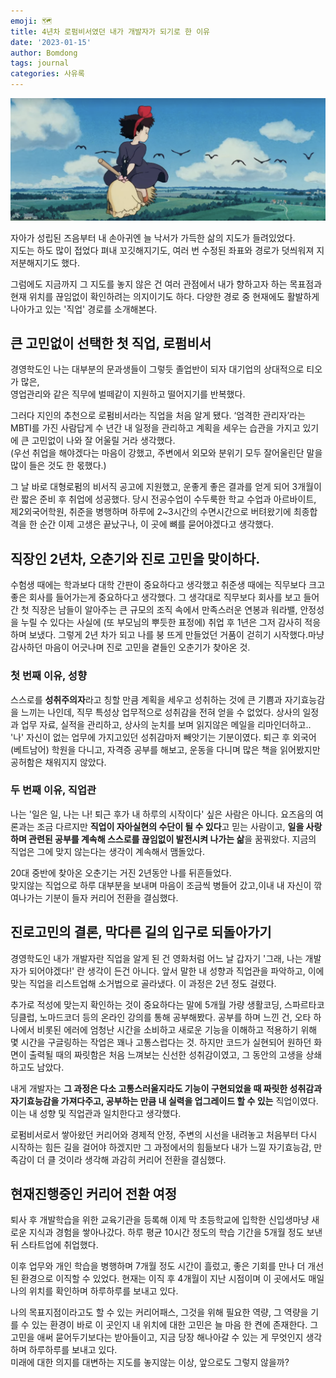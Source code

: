 ```yaml
---
emoji: 🗺
title: 4년차 로펌비서였던 내가 개발자가 되기로 한 이유
date: '2023-01-15'
author: Bomdong
tags: journal
categories: 사유록
---
```


![kiki.png](./kiki.png)

자아가 성립된 즈음부터 내 손아귀엔 늘 낙서가 가득한 삶의 지도가 들려있었다.<br/>
지도는 하도 많이 접었다 펴내 꼬깃해지기도, 여러 번 수정된 좌표와 경로가 덧씌워져 지저분해지기도 했다.<br/>

그럼에도 지금까지 그 지도를 놓지 않은 건 여러 관점에서 내가 향하고자 하는 목표점과 현재 위치를 끊임없이 확인하려는 의지이기도 하다.
다양한 경로 중 현재에도 활발하게 나아가고 있는 '직업' 경로를 소개해본다.

## 큰 고민없이 선택한 첫 직업, 로펌비서

경영학도인 나는 대부분의 문과생들이 그렇듯 졸업반이 되자 대기업의 상대적으로 티오가 많은,<br/>
영업관리와 같은 직무에 벌떼같이 지원하고 떨어지기를 반복했다.

그러다 지인의 추천으로 로펌비서라는 직업을 처음 알게 됐다. ‘엄격한 관리자’라는 MBTI를 가진 사람답게 수 년간 내 일정을 관리하고 계획을 세우는 습관을 가지고 있기에 큰 고민없이 나와 잘 어울릴 거라 생각했다.
<br/>
(우선 취업을 해야겠다는 마음이 강했고, 주변에서 외모와 분위기 모두 잘어울린단 말을 많이 들은 것도 한 몫했다.)

그 날 바로 대형로펌의 비서직 공고에 지원했고, 운좋게 좋은 결과를 얻게 되어 3개월이란 짧은 준비 후 취업에 성공했다.
당시 전공수업이 수두룩한 학교 수업과 아르바이트, 제2외국어학원, 취준을 병행하며 하루에 2~3시간의 수면시간으로 버텨왔기에 최종합격을 한 순간 이제 고생은 끝났구나, 이 곳에 뼈를 묻어야겠다고 생각했다.


## 직장인 2년차, 오춘기와 진로 고민을 맞이하다.

수험생 때에는 학과보다 대학 간판이 중요하다고 생각했고 취준생 때에는 직무보다 크고 좋은 회사를 들어가는게 중요하다고 생각했다.
그 생각대로 직무보다 회사를 보고 들어간 첫 직장은 남들이 알아주는 큰 규모의 조직 속에서 만족스러운 연봉과 워라밸, 안정성을 누릴 수 있다는 사실에 (또 부모님의 뿌듯한 표정에) 취업 후 1년은 그저 감사히 적응하며 보냈다.
그렇게 2년 차가 되고 나를 붕 뜨게 만들었던 거품이 걷히기 시작했다.마냥 감사하던 마음이 어긋나며 진로 고민을 곁들인 오춘기가 찾아온 것.

### 첫 번째 이유, 성향

스스로를 **성취주의자**라고 칭할 만큼 계획을 세우고 성취하는 것에 큰 기쁨과 자기효능감을 느끼는 나인데, 직무 특성상 업무적으로 성취감을 전혀 얻을 수 없었다.
상사의 일정과 업무 자료, 실적을 관리하고, 상사의 눈치를 보며 읽지않은 메일을 리마인더하고..
'나' 자신이 없는 업무에 가지고있던 성취감마저 빼앗기는 기분이였다.
퇴근 후 외국어(베트남어) 학원을 다니고, 자격증 공부를 해보고, 운동을 다니며 많은 책을 읽어봤지만 공허함은 채워지지 않았다.

### 두 번째 이유, 직업관

나는 '일은 일, 나는 나! 퇴근 후가 내 하루의 시작이다' 싶은 사람은 아니다.
요즈음의 여론과는 조금 다르지만 **직업이 자아실현의 수단이 될 수 있다**고 믿는 사람이고, **일을 사랑하며 관련된 공부를 계속해 스스로를 끊임없이 발전시켜 나가는 삶**을 꿈꿔왔다. 지금의 직업은 그에 맞지 않는다는 생각이 계속해서 맴돌았다.

20대 중반에 찾아온 오춘기는 거진 2년동안 나를 뒤흔들었다. <br/>
맞지않는 직업으로 하루 대부분을 보내며 마음이 조금씩 병들어 갔고,이내 내 자신이 깎여나가는 기분이 들자 커리어 전환을 결심했다.

## 진로고민의 결론, 막다른 길의 입구로 되돌아가기

경영학도인 내가 개발자란 직업을 알게 된 건 영화처럼 어느 날 갑자기 '그래, 나는 개발자가 되어야겠다!' 란 생각이 든건 아니다. 
앞서 말한 내 성향과 직업관을 파악하고, 이에 맞는 직업을 리스트업해 소거법으로 골라냈다. 이 과정은 2년 정도 걸렸다.

추가로 적성에 맞는지 확인하는 것이 중요하다는 말에 5개월 가량 생활코딩, 스파르타코딩클럽, 노마드코더 등의 온라인 강의를 통해 공부해봤다.
공부를 하며 느낀 건, 오타 하나에서 비롯된 에러에 엄청난 시간을 소비하고 
새로운 기능을 이해하고 적용하기 위해 몇 시간을 구글링하는 작업은 꽤나 고통스럽다는 것.
하지만 코드가 실현되어 원하던 화면이 출력될 때의 짜릿함은 처음 느껴보는 신선한 성취감이였고, 그 동안의 고생을 상쇄하고도 남았다.

내게 개발자는 **그 과정은 다소 고통스러울지라도 기능이 구현되었을 때 짜릿한 성취감과 자기효능감을 가져다주고, 공부하는 만큼 내 실력을 업그레이드 할 수 있는** 직업이였다. 이는 내 성향 및 직업관과 일치한다고 생각했다.

로펌비서로서 쌓아왔던 커리어와 경제적 안정, 주변의 시선을 내려놓고 처음부터 다시 시작하는 힘든 길을 걸어야 하겠지만 
그 과정에서의 힘듦보다 내가 느낄 자기효능감, 만족감이 더 클 것이라 생각해 과감히 커리어 전환을 결심했다.

## 현재진행중인 커리어 전환 여정

퇴사 후 개발학습을 위한 교육기관을 등록해 이제 막 초등학교에 입학한 신입생마냥 새로운 지식과 경험을 쌓아나갔다. 하루 평균 10시간 정도의 학습 기간을 5개월 정도 보낸 뒤 스타트업에 취업했다.

이후 업무와 개인 학습을 병행하며 7개월 정도 시간이 흘렀고, 좋은 기회를 만나 더 개선된 환경으로 이직할 수 있었다. 현재는 이직 후 4개월이 지난 시점이며 이 곳에서도 매일 나의 위치를 확인하며 하루하루를 보내고 있다.

나의 목표지점이라고도 할 수 있는 커리어패스, 그것을 위해 필요한 역량, 
그 역량을 기를 수 있는 환경이 바로 이 곳인지 내 위치에 대한 고민은 늘 마음 한 켠에 존재한다.
그 고민을 애써 묻어두기보다는 받아들이고, 지금 당장 해나아갈 수 있는 게 무엇인지 생각하며 하루하루를 보내고 있다. <br/>
미래에 대한 의지를 대변하는 지도를 놓지않는 이상, 앞으로도 그렇지 않을까?

```toc
```